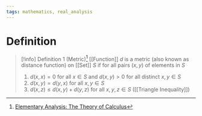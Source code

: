 ```yaml
---
tags: mathematics, real_analysis
---
```


# Definition

> [!info] Definition 1 (Metric)[^1]
> [[Function]] $d$ is a metric (also known as distance function) on [[Set]] $S$ if for all pairs $(x, y)$ of elements in $S$
> 1) $d(x, x) = 0$ for all $x \in S$ and $d(x, y) > 0$ for all distinct $x, y \in S$
> 2) $d(x, y) = d(y, x)$ for all $x, y \in S$
> 3) $d(x, z) \leq d(x, y) + d(y, z)$ for all $x, y, z \in S$ ([[Triangle Inequality]])

[^1]: [Elementary Analysis: The Theory of Calculus](zotero://open-pdf/library/items/GUY2WR3V?page=96)
